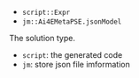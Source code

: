   * `script::Expr`
  * `jm::Ai4EMetaPSE.jsonModel`

The solution type.

  * `script`: the generated code
  * `jm`: store json file imformation
